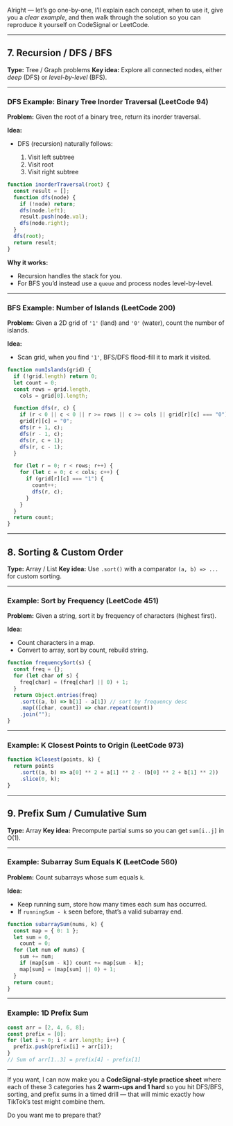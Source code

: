 Alright — let’s go one-by-one, I’ll explain each concept, when to use it, give you a _clear example_, and then walk through the solution so you can reproduce it yourself on CodeSignal or LeetCode.

---

## **7. Recursion / DFS / BFS**

**Type:** Tree / Graph problems
**Key idea:** Explore all connected nodes, either _deep_ (DFS) or _level-by-level_ (BFS).

---

### **DFS Example:** Binary Tree Inorder Traversal (LeetCode 94)

**Problem:**
Given the root of a binary tree, return its inorder traversal.

**Idea:**

- DFS (recursion) naturally follows:

  1. Visit left subtree
  2. Visit root
  3. Visit right subtree

```js
function inorderTraversal(root) {
  const result = [];
  function dfs(node) {
    if (!node) return;
    dfs(node.left);
    result.push(node.val);
    dfs(node.right);
  }
  dfs(root);
  return result;
}
```

**Why it works:**

- Recursion handles the stack for you.
- For BFS you’d instead use a `queue` and process nodes level-by-level.

---

### **BFS Example:** Number of Islands (LeetCode 200)

**Problem:**
Given a 2D grid of `'1'` (land) and `'0'` (water), count the number of islands.

**Idea:**

- Scan grid, when you find `'1'`, BFS/DFS flood-fill it to mark it visited.

```js
function numIslands(grid) {
  if (!grid.length) return 0;
  let count = 0;
  const rows = grid.length,
    cols = grid[0].length;

  function dfs(r, c) {
    if (r < 0 || c < 0 || r >= rows || c >= cols || grid[r][c] === "0") return;
    grid[r][c] = "0";
    dfs(r + 1, c);
    dfs(r - 1, c);
    dfs(r, c + 1);
    dfs(r, c - 1);
  }

  for (let r = 0; r < rows; r++) {
    for (let c = 0; c < cols; c++) {
      if (grid[r][c] === "1") {
        count++;
        dfs(r, c);
      }
    }
  }
  return count;
}
```

---

## **8. Sorting & Custom Order**

**Type:** Array / List
**Key idea:** Use `.sort()` with a comparator `(a, b) => ...` for custom sorting.

---

### **Example:** Sort by Frequency (LeetCode 451)

**Problem:**
Given a string, sort it by frequency of characters (highest first).

**Idea:**

- Count characters in a map.
- Convert to array, sort by count, rebuild string.

```js
function frequencySort(s) {
  const freq = {};
  for (let char of s) {
    freq[char] = (freq[char] || 0) + 1;
  }
  return Object.entries(freq)
    .sort((a, b) => b[1] - a[1]) // sort by frequency desc
    .map(([char, count]) => char.repeat(count))
    .join("");
}
```

---

### **Example:** K Closest Points to Origin (LeetCode 973)

```js
function kClosest(points, k) {
  return points
    .sort((a, b) => a[0] ** 2 + a[1] ** 2 - (b[0] ** 2 + b[1] ** 2))
    .slice(0, k);
}
```

---

## **9. Prefix Sum / Cumulative Sum**

**Type:** Array
**Key idea:** Precompute partial sums so you can get `sum[i..j]` in O(1).

---

### **Example:** Subarray Sum Equals K (LeetCode 560)

**Problem:**
Count subarrays whose sum equals `k`.

**Idea:**

- Keep running sum, store how many times each sum has occurred.
- If `runningSum - k` seen before, that’s a valid subarray end.

```js
function subarraySum(nums, k) {
  const map = { 0: 1 };
  let sum = 0,
    count = 0;
  for (let num of nums) {
    sum += num;
    if (map[sum - k]) count += map[sum - k];
    map[sum] = (map[sum] || 0) + 1;
  }
  return count;
}
```

---

### **Example:** 1D Prefix Sum

```js
const arr = [2, 4, 6, 8];
const prefix = [0];
for (let i = 0; i < arr.length; i++) {
  prefix.push(prefix[i] + arr[i]);
}
// Sum of arr[1..3] = prefix[4] - prefix[1]
```

---

If you want, I can now make you a **CodeSignal-style practice sheet** where each of these 3 categories has **2 warm-ups and 1 hard** so you hit DFS/BFS, sorting, and prefix sums in a timed drill — that will mimic exactly how TikTok’s test might combine them.

Do you want me to prepare that?

